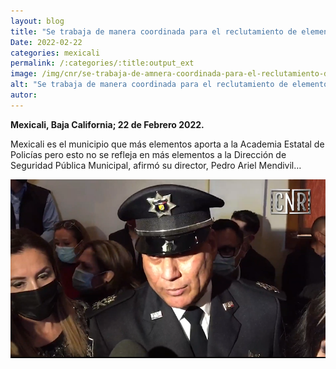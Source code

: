 ```yaml
---
layout: blog
title: "Se trabaja de manera coordinada para el reclutamiento de elementos a seguridad pública"
Date: 2022-02-22
categories: mexicali
permalink: /:categories/:title:output_ext
image: /img/cnr/se-trabaja-de-amnera-coordinada-para-el-reclutamiento-de-elementos.png
alt: "Se trabaja de manera coordinada para el reclutamiento de elementos a seguridad pública"
autor:
---
```


**Mexicali, Baja California; 22 de Febrero 2022.** 

Mexicali es el municipio que más elementos aporta a la Academia Estatal de Policías pero esto no se refleja en más elementos a la Dirección de Seguridad Pública Municipal, afirmó su director, Pedro Ariel Mendivil…


<div id="carouselExampleSlidesOnly" class="carousel slide" data-ride="carousel">
  <div class="carousel-inner">
    <div class="carousel-item active">
       <img class="d-block w-100" src="/img/cnr/se-trabaja-de-amnera-coordinada-para-el-reclutamiento-de-elementos.png" loading="lazy"  alt="Se trabaja de manera coordinada para el reclutamiento de elementos a seguridad pública">
    </div>
  </div>
</div>